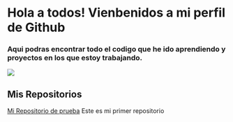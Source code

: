 # Hola a todos! Vienbenidos a mi perfil de Github

### Aqui podras encontrar todo el codigo que he ido aprendiendo y proyectos en los que estoy trabajando.

![](https://www.enter.co/wp-content/uploads/2020/12/Programacion-codigo-768x432.jpg)

## Mis Repositorios

[Mi Repositorio de prueba](https://github.com/Yildrey/MiPrimerRepositorio.git) Este es mi primer repositorio
